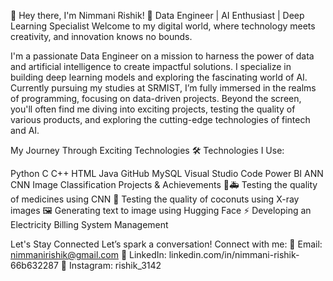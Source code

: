 👋 Hey there, I'm Nimmani Rishik! 🚀
Data Engineer | AI Enthusiast | Deep Learning Specialist
Welcome to my digital world, where technology meets creativity, and innovation knows no bounds.

I'm a passionate Data Engineer on a mission to harness the power of data and artificial intelligence to create impactful solutions. I specialize in building deep learning models and exploring the fascinating world of AI. Currently pursuing my studies at SRMIST, I’m fully immersed in the realms of programming, focusing on data-driven projects. Beyond the screen, you'll often find me diving into exciting projects, testing the quality of various products, and exploring the cutting-edge technologies of fintech and AI.

My Journey Through Exciting Technologies
🛠️ Technologies I Use:

Python
C
C++
HTML
Java
GitHub
MySQL
Visual Studio Code
Power BI
ANN
CNN
Image Classification
Projects & Achievements
💊🚑 Testing the quality of medicines using CNN
🥥 Testing the quality of coconuts using X-ray images
🖼️ Generating text to image using Hugging Face
⚡ Developing an Electricity Billing System Management

Let's Stay Connected
Let’s spark a conversation! Connect with me:
📧 Email: nimmanirishik@gmail.com
🔗 LinkedIn: linkedin.com/in/nimmani-rishik-66b632287
📸 Instagram: rishik_3142
